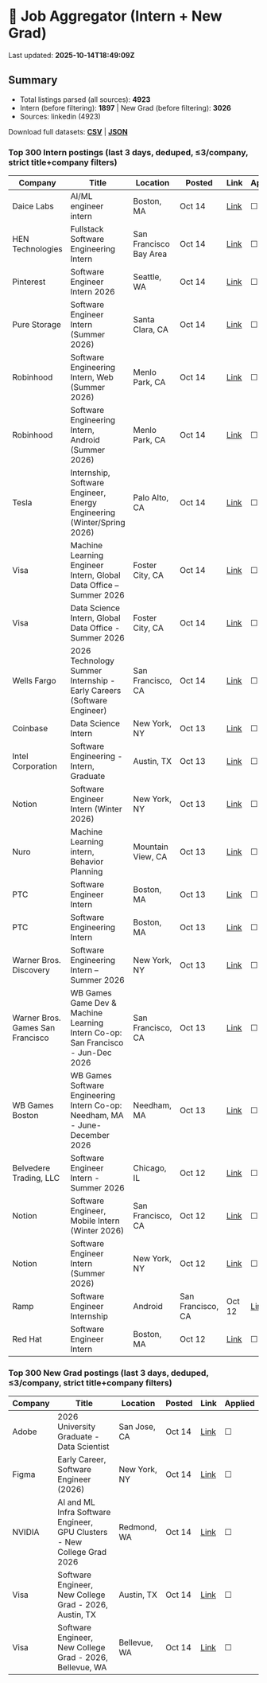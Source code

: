 # 🔎 Job Aggregator (Intern + New Grad)

Last updated: **2025-10-14T18:49:09Z**

## Summary
- Total listings parsed (all sources): **4923**
- Intern (before filtering): **1897** | New Grad (before filtering): **3026**
- Sources: linkedin (4923)

Download full datasets: **[CSV](data/jobs.csv)** | **[JSON](data/jobs.json)**

### Top 300 Intern postings (last 3 days, deduped, ≤3/company, strict title+company filters)
| Company | Title | Location | Posted | Link | Applied |
|---|---|---|---|---|---|
| Daice Labs | AI/ML engineer intern | Boston, MA | Oct 14 | [Link](https://www.linkedin.com/jobs/view/ai-ml-engineer-intern-at-daice-labs-4314805730?position=1&pageNum=0&refId=jeh5liFK4Zh1GrwVRIxXNQ%3D%3D&trackingId=0U8pRVPPEVdIHVaZFRW4XQ%3D%3D) | ☐ |
| HEN Technologies | Fullstack Software Engineering Intern | San Francisco Bay Area | Oct 14 | [Link](https://www.linkedin.com/jobs/view/fullstack-software-engineering-intern-at-hen-technologies-4314093414?position=6&pageNum=5&refId=o7J4EHS%2BCT8yOJyjWQwgdg%3D%3D&trackingId=mCpyZYUebH%2F9g7xBv2xV%2FA%3D%3D) | ☐ |
| Pinterest | Software Engineer Intern 2026 | Seattle, WA | Oct 14 | [Link](https://www.linkedin.com/jobs/view/software-engineer-intern-2026-at-pinterest-4304186449?position=2&pageNum=5&refId=WRjOWpmVIrRSq19cMfAeDQ%3D%3D&trackingId=ty9FbP1hhNk9xCXFEsrvTg%3D%3D) | ☐ |
| Pure Storage | Software Engineer Intern (Summer 2026) | Santa Clara, CA | Oct 14 | [Link](https://www.linkedin.com/jobs/view/software-engineer-intern-summer-2026-at-pure-storage-4314096387?position=9&pageNum=5&refId=Eu3qW42hVxMMAg%2F1Gflmwg%3D%3D&trackingId=CJcri14UNy%2BZFM7gLzDoPg%3D%3D) | ☐ |
| Robinhood | Software Engineering Intern, Web (Summer 2026) | Menlo Park, CA | Oct 14 | [Link](https://www.linkedin.com/jobs/view/software-engineering-intern-web-summer-2026-at-robinhood-4302394508?position=5&pageNum=2&refId=Dq5IiGgu7Lg1yFCorEh41g%3D%3D&trackingId=lpaMfO%2FaPZ0xSlWcb7RlQA%3D%3D) | ☐ |
| Robinhood | Software Engineering Intern, Android (Summer 2026) | Menlo Park, CA | Oct 14 | [Link](https://www.linkedin.com/jobs/view/software-engineering-intern-android-summer-2026-at-robinhood-4302391520?position=7&pageNum=7&refId=ZVHfbEp2W%2BHx%2F87FjjBl2w%3D%3D&trackingId=C3aLqru6he%2FRc%2B%2F0zK4dhg%3D%3D) | ☐ |
| Tesla | Internship, Software Engineer, Energy Engineering (Winter/Spring 2026) | Palo Alto, CA | Oct 14 | [Link](https://www.linkedin.com/jobs/view/internship-software-engineer-energy-engineering-winter-spring-2026-at-tesla-4314422943?position=5&pageNum=5&refId=W74v8I8oWRXLPwYqOYoU1w%3D%3D&trackingId=jIoizhiU%2BFvLYwjy%2B6NObQ%3D%3D) | ☐ |
| Visa | Machine Learning Engineer Intern, Global Data Office – Summer 2026 | Foster City, CA | Oct 14 | [Link](https://www.linkedin.com/jobs/view/machine-learning-engineer-intern-global-data-office-%E2%80%93-summer-2026-at-visa-4314299866?position=1&pageNum=5&refId=TsF0gKbclOyACZg2yUUiRA%3D%3D&trackingId=BWvM9oTsLCqOsd419JKngg%3D%3D) | ☐ |
| Visa | Data Science Intern, Global Data Office - Summer 2026 | Foster City, CA | Oct 14 | [Link](https://www.linkedin.com/jobs/view/data-science-intern-global-data-office-summer-2026-at-visa-4314503771?position=2&pageNum=5&refId=TsF0gKbclOyACZg2yUUiRA%3D%3D&trackingId=6rBSL2O6QcR8%2FzP1xrSucg%3D%3D) | ☐ |
| Wells Fargo | 2026 Technology Summer Internship - Early Careers (Software Engineer) | San Francisco, CA | Oct 14 | [Link](https://www.linkedin.com/jobs/view/2026-technology-summer-internship-early-careers-software-engineer-at-wells-fargo-4314665696?position=3&pageNum=5&refId=uLli3wNr%2BQbHa0UZN%2BgJug%3D%3D&trackingId=O8F8K8%2FjZVFeYHBiJBYToA%3D%3D) | ☐ |
| Coinbase | Data Science Intern | New York, NY | Oct 13 | [Link](https://www.linkedin.com/jobs/view/data-science-intern-at-coinbase-4314416651?position=10&pageNum=0&refId=RTfW9dWxTbjHZF51xE1azQ%3D%3D&trackingId=s%2FlDW8ePe2Lu%2BXqW0yPygQ%3D%3D) | ☐ |
| Intel Corporation | Software Engineering - Intern, Graduate | Austin, TX | Oct 13 | [Link](https://www.linkedin.com/jobs/view/software-engineering-intern-graduate-at-intel-corporation-4313731466?position=7&pageNum=2&refId=E1Zu5pImiEGV4HmhdcEZzw%3D%3D&trackingId=qmkwdWN4IfD9ASvzGJPIFQ%3D%3D) | ☐ |
| Notion | Software Engineer Intern (Winter 2026) | New York, NY | Oct 13 | [Link](https://www.linkedin.com/jobs/view/software-engineer-intern-winter-2026-at-notion-4282339381?position=7&pageNum=0&refId=uEzo40M9Jdi2el%2B5mUI83A%3D%3D&trackingId=C3PiDxWFGb2NQXYVd5GX3Q%3D%3D) | ☐ |
| Nuro | Machine Learning intern, Behavior Planning | Mountain View, CA | Oct 13 | [Link](https://www.linkedin.com/jobs/view/machine-learning-intern-behavior-planning-at-nuro-4314054718?position=1&pageNum=0&refId=k9TOI%2FuzRYsFB3%2FAEQQUDw%3D%3D&trackingId=sq9zzX1Ocwqo20XoMVswuA%3D%3D) | ☐ |
| PTC | Software Engineer Intern | Boston, MA | Oct 13 | [Link](https://www.linkedin.com/jobs/view/software-engineer-intern-at-ptc-4311486883?position=6&pageNum=2&refId=Z2vga3iG6pcCvqbwLUMl7g%3D%3D&trackingId=xygp63%2B3w7nHjZHxS48Vmw%3D%3D) | ☐ |
| PTC | Software Engineering Intern | Boston, MA | Oct 13 | [Link](https://www.linkedin.com/jobs/view/software-engineering-intern-at-ptc-4311487800?position=10&pageNum=2&refId=Z2vga3iG6pcCvqbwLUMl7g%3D%3D&trackingId=TySG7kNFklLRd84kMR05MQ%3D%3D) | ☐ |
| Warner Bros. Discovery | Software Engineering Intern – Summer 2026 | New York, NY | Oct 13 | [Link](https://www.linkedin.com/jobs/view/software-engineering-intern-%E2%80%93-summer-2026-at-warner-bros-discovery-4314404326?position=10&pageNum=2&refId=GubNd7dMexGsgEIISg%2Bewg%3D%3D&trackingId=4XzAGCe2Xw%2F1DDKyn%2FIm6w%3D%3D) | ☐ |
| Warner Bros. Games San Francisco | WB Games Game Dev & Machine Learning Intern Co-op: San Francisco - Jun-Dec 2026 | San Francisco, CA | Oct 13 | [Link](https://www.linkedin.com/jobs/view/wb-games-game-dev-machine-learning-intern-co-op-san-francisco-jun-dec-2026-at-warner-bros-games-san-francisco-4314404322?position=5&pageNum=0&refId=zKmNkQsK5da4qiBmyX%2BTxA%3D%3D&trackingId=j53Ob2NhCqjn3PHzVdbDdQ%3D%3D) | ☐ |
| WB Games Boston | WB Games Software Engineering Intern Co-op: Needham, MA - June-December 2026 | Needham, MA | Oct 13 | [Link](https://www.linkedin.com/jobs/view/wb-games-software-engineering-intern-co-op-needham-ma-june-december-2026-at-wb-games-boston-4314402381?position=2&pageNum=0&refId=tBfdflU06vddj73EvsCrig%3D%3D&trackingId=OY%2FmkQyZbQQu4wlTofpg6g%3D%3D) | ☐ |
| Belvedere Trading, LLC | Software Engineer Intern - Summer 2026 | Chicago, IL | Oct 12 | [Link](https://www.linkedin.com/jobs/view/software-engineer-intern-summer-2026-at-belvedere-trading-llc-4282333520?position=2&pageNum=0&refId=D%2FpzyLRGYc1NwfZV3FzPXA%3D%3D&trackingId=HLM6Sxrzz5JrNxeS3ESV1w%3D%3D) | ☐ |
| Notion | Software Engineer, Mobile Intern (Winter 2026) | San Francisco, CA | Oct 12 | [Link](https://www.linkedin.com/jobs/view/software-engineer-mobile-intern-winter-2026-at-notion-4282336458?position=4&pageNum=2&refId=thaI2%2Bq3IxCU%2B145cod%2BxA%3D%3D&trackingId=hbEfGm2Aj30jnMs0KM2qMg%3D%3D) | ☐ |
| Notion | Software Engineer Intern (Summer 2026) | New York, NY | Oct 12 | [Link](https://www.linkedin.com/jobs/view/software-engineer-intern-summer-2026-at-notion-4282333781?position=6&pageNum=0&refId=uEzo40M9Jdi2el%2B5mUI83A%3D%3D&trackingId=fqgWNldQTp7wkU4Q0QVFuA%3D%3D) | ☐ |
| Ramp | Software Engineer Internship | Android | San Francisco, CA | Oct 12 | [Link](https://www.linkedin.com/jobs/view/software-engineer-internship-android-at-ramp-4281931156?position=10&pageNum=7&refId=30veZfNWyhse7VYeZ04EAA%3D%3D&trackingId=Cm8v9ccY0E3RjQn7iwm3Eg%3D%3D) | ☐ |
| Red Hat | Software Engineer Intern | Boston, MA | Oct 12 | [Link](https://www.linkedin.com/jobs/view/software-engineer-intern-at-red-hat-4292692705?position=10&pageNum=2&refId=G7K7ErM9k7A1liwTKn8rmA%3D%3D&trackingId=wTiziDsiu1v99bN2swPlOw%3D%3D) | ☐ |

### Top 300 New Grad postings (last 3 days, deduped, ≤3/company, strict title+company filters)
| Company | Title | Location | Posted | Link | Applied |
|---|---|---|---|---|---|
| Adobe | 2026 University Graduate - Data Scientist | San Jose, CA | Oct 14 | [Link](https://www.linkedin.com/jobs/view/2026-university-graduate-data-scientist-at-adobe-4304643338?position=8&pageNum=7&refId=wgnzGGGASlDaxFf%2FedjZYg%3D%3D&trackingId=tQ9xgfn9hERtNP9R0lfB6Q%3D%3D) | ☐ |
| Figma | Early Career, Software Engineer (2026) | New York, NY | Oct 14 | [Link](https://www.linkedin.com/jobs/view/early-career-software-engineer-2026-at-figma-4303844252?position=3&pageNum=5&refId=WcY9aWybhYG%2FKsPnzyIS3Q%3D%3D&trackingId=e2q02cM9gTkbQdeJTaw50w%3D%3D) | ☐ |
| NVIDIA | AI and ML Infra Software Engineer, GPU Clusters - New College Grad 2026 | Redmond, WA | Oct 14 | [Link](https://www.linkedin.com/jobs/view/ai-and-ml-infra-software-engineer-gpu-clusters-new-college-grad-2026-at-nvidia-4314607688?position=9&pageNum=7&refId=RSXROtGPmI1Q3K2WsaXg1Q%3D%3D&trackingId=QDVkCPWxklv%2BhTSw5MP1WQ%3D%3D) | ☐ |
| Visa | Software Engineer, New College Grad - 2026, Austin, TX | Austin, TX | Oct 14 | [Link](https://www.linkedin.com/jobs/view/software-engineer-new-college-grad-2026-austin-tx-at-visa-4314507667?position=3&pageNum=0&refId=gQVVtDGkrvejPywk4MXD5w%3D%3D&trackingId=fFUAb3Dsg%2BAI98SrI1s4sg%3D%3D) | ☐ |
| Visa | Software Engineer, New College Grad - 2026, Bellevue, WA | Bellevue, WA | Oct 14 | [Link](https://www.linkedin.com/jobs/view/software-engineer-new-college-grad-2026-bellevue-wa-at-visa-4314513565?position=4&pageNum=0&refId=0TBpmf1lDBel5bO6uEOhjw%3D%3D&trackingId=5YbQ1X93AR9gd%2F0JHg%2B9xQ%3D%3D) | ☐ |
